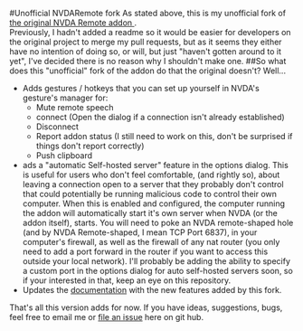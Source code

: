 #Unofficial NVDARemote fork
As stated above, this is my unofficial fork of [the original NVDA Remote addon ](https://github.com/NVDARemote/NVDARemote).  
Previously, I hadn't added a readme so it would be easier for developers on the original project to merge my pull requests, but as it seems they either have no intention of doing so, or will, but just "haven't gotten around to it yet", I've decided there is no reason why I shouldn't make one.
##So what does this "unofficial" fork of the addon do that the original doesn't?
Well...
* Adds gestures / hotkeys that you can set up yourself in NVDA's gesture's manager for:
  * Mute remote speech
  * connect (Open the dialog if a connection isn't already established)
  * Disconnect
  * Report addon status (I still need to work on this, don't be surprised if things don't report correctly)
  * Push clipboard
* ads a "automatic Self-hosted server" feature in the options dialog. This is useful for users who don't feel comfortable, (and rightly so), about leaving a connection open to a server that they probably don't control that could potentially be running malicious code to control their own computer. When this is enabled and configured, the computer running the addon will automatically start it's own server when NVDA (or the addon itself), starts. You will need to poke an NVDA remote-shaped hole (and by NVDA Remote-shaped, I mean TCP Port 6837), in your computer's firewall, as well as the firewall of any nat router (you only need to add a port forward in the router if you want to access this outside your local network). I'll probably be adding the ability to specify a custom port in the options dialog for auto self-hosted servers soon, so if your interested in that, keep an eye on this repository.  
* Updates the [documentation](addon/doc/en/readme.md) with the new features added by this fork.

That's all this version adds for now. If you have ideas, suggestions, bugs, feel free to email me or [file an issue](https://github.com/oliver2213/NVDARemote/issues) here on git hub.